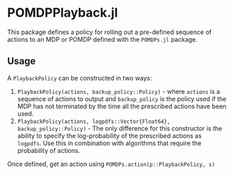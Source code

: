 # POMDPPlayback.jl
This package defines a policy for rolling out a pre-defined sequence of actions to an MDP or POMDP defined with the `POMDPs.jl` package.

## Usage
A `PlaybackPolicy` can be constructed in two ways:
1. `PlaybackPolicy(actions, backup_policy::Policy)` - where `actions` is a sequence of actions to output and `backup_policy` is the policy used if the MDP has not terminated by the time all the prescribed actions have been used.
2. `PlaybackPolicy(actions, logpdfs::Vector{Float64}, backup_policy::Policy)` - The only difference for this constructor is the ability to specify the log-probability of the prescribed actions as `logpdfs`. Use this in combination with algorithms that require the probability of actions.

Once defined, get an action using `POMDPs.action(p::PlaybackPolicy, s)`


